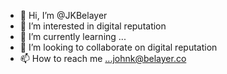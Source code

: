 - 👋 Hi, I’m @JKBelayer
- 👀 I’m interested in digital reputation
- 🌱 I’m currently learning ...
- 💞️ I’m looking to collaborate on digital reputation
- 📫 How to reach me ...johnk@belayer.co

<!---
JKBelayer/JKBelayer is a ✨ special ✨ repository because its `README.md` (this file) appears on your GitHub profile.
You can click the Preview link to take a look at your changes.
--->
